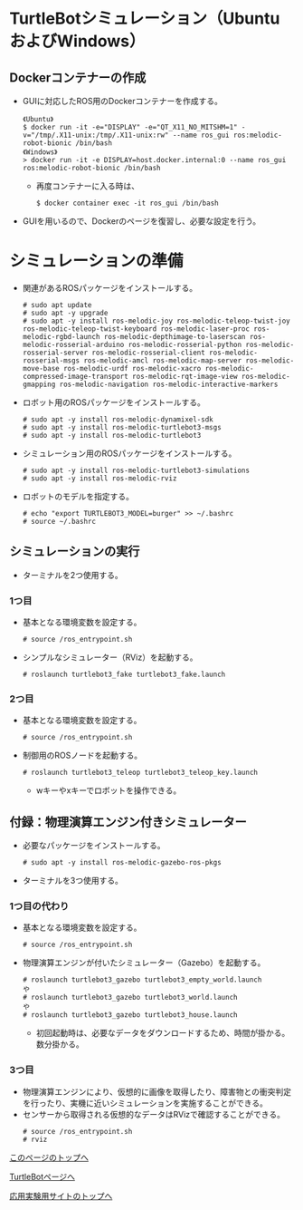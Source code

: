 # TurtleBotシミュレーション（UbuntuおよびWindows）

## Dockerコンテナーの作成
- GUIに対応したROS用のDockerコンテナーを作成する。
  ```
  《Ubuntu》
  $ docker run -it -e="DISPLAY" -e="QT_X11_NO_MITSHM=1" -v="/tmp/.X11-unix:/tmp/.X11-unix:rw" --name ros_gui ros:melodic-robot-bionic /bin/bash
  《Windows》
  > docker run -it -e DISPLAY=host.docker.internal:0 --name ros_gui ros:melodic-robot-bionic /bin/bash
  ```
  - 再度コンテナーに入る時は、
    ```
    $ docker container exec -it ros_gui /bin/bash
    ```
- GUIを用いるので、Dockerのページを復習し、必要な設定を行う。

# シミュレーションの準備
- 関連があるROSパッケージをインストールする。
  ```
  # sudo apt update
  # sudo apt -y upgrade
  # sudo apt -y install ros-melodic-joy ros-melodic-teleop-twist-joy ros-melodic-teleop-twist-keyboard ros-melodic-laser-proc ros-melodic-rgbd-launch ros-melodic-depthimage-to-laserscan ros-melodic-rosserial-arduino ros-melodic-rosserial-python ros-melodic-rosserial-server ros-melodic-rosserial-client ros-melodic-rosserial-msgs ros-melodic-amcl ros-melodic-map-server ros-melodic-move-base ros-melodic-urdf ros-melodic-xacro ros-melodic-compressed-image-transport ros-melodic-rqt-image-view ros-melodic-gmapping ros-melodic-navigation ros-melodic-interactive-markers
  ```
- ロボット用のROSパッケージをインストールする。
  ```
  # sudo apt -y install ros-melodic-dynamixel-sdk
  # sudo apt -y install ros-melodic-turtlebot3-msgs
  # sudo apt -y install ros-melodic-turtlebot3
  ```
- シミュレーション用のROSパッケージをインストールする。
  ```
  # sudo apt -y install ros-melodic-turtlebot3-simulations
  # sudo apt -y install ros-melodic-rviz
  ```
- ロボットのモデルを指定する。
  ```
  # echo "export TURTLEBOT3_MODEL=burger" >> ~/.bashrc
  # source ~/.bashrc
  ```

## シミュレーションの実行
- ターミナルを2つ使用する。

### 1つ目
- 基本となる環境変数を設定する。
  ```
  # source /ros_entrypoint.sh
  ```
- シンプルなシミュレーター（RViz）を起動する。
  ```
  # roslaunch turtlebot3_fake turtlebot3_fake.launch
  ```

### 2つ目
- 基本となる環境変数を設定する。
  ```
  # source /ros_entrypoint.sh
  ```
- 制御用のROSノードを起動する。
  ```
  # roslaunch turtlebot3_teleop turtlebot3_teleop_key.launch
  ```
  - wキーやxキーでロボットを操作できる。


## 付録：物理演算エンジン付きシミュレーター
- 必要なパッケージをインストールする。
  ```
  # sudo apt -y install ros-melodic-gazebo-ros-pkgs
  ```
- ターミナルを3つ使用する。

### 1つ目の代わり
- 基本となる環境変数を設定する。
  ```
  # source /ros_entrypoint.sh
  ```
- 物理演算エンジンが付いたシミュレーター（Gazebo）を起動する。
  ```
  # roslaunch turtlebot3_gazebo turtlebot3_empty_world.launch
  や
  # roslaunch turtlebot3_gazebo turtlebot3_world.launch
  や
  # roslaunch turtlebot3_gazebo turtlebot3_house.launch
  ```
  - 初回起動時は、必要なデータをダウンロードするため、時間が掛かる。数分掛かる。

### 3つ目
- 物理演算エンジンにより、仮想的に画像を取得したり、障害物との衝突判定を行ったり、実機に近いシミュレーションを実施することができる。
- センサーから取得される仮想的なデータはRVizで確認することができる。
  ```
  # source /ros_entrypoint.sh
  # rviz
  ```

[このページのトップへ](#)

[TurtleBotページへ](https://stl-apu.github.io/advanced_experiment_2022/ros_turtlebot)

[応用実験用サイトのトップへ](https://stl-apu.github.io/advanced_experiment_2022/)
